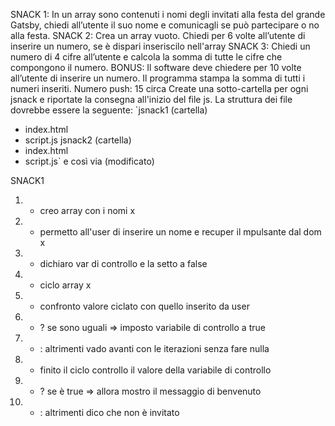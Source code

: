 SNACK 1:
In un array sono contenuti i nomi degli invitati alla festa del grande Gatsby, chiedi all’utente il suo nome e comunicagli se può partecipare o no alla festa.
SNACK 2:
Crea un array vuoto.
Chiedi per 6 volte all’utente di inserire un numero, se è dispari inseriscilo nell'array
SNACK 3:
Chiedi un numero di 4 cifre all’utente
e calcola la somma di tutte le cifre che compongono il numero.
BONUS:
Il software deve chiedere per 10 volte all’utente di inserire un numero.
Il programma stampa la somma di tutti i numeri inseriti.
Numero push: 15 circa
Create una sotto-cartella per ogni jsnack e riportate la consegna all'inizio del file js.
La struttura dei file dovrebbe essere la seguente:
`jsnack1 (cartella)
- index.html
- script.js
jsnack2 (cartella)
- index.html
- script.js`
e così via (modificato) 

SNACK1
1. - creo array con i nomi x
2. - permetto all'user di inserire un nome e recuper il mpulsante dal dom x
3. - dichiaro var di controllo e la setto a false
4. - ciclo array x
5. - confronto valore ciclato con quello inserito da user
6. - ? se sono uguali => imposto variabile di controllo a true
7. - : altrimenti vado avanti con le iterazioni senza fare nulla
8. - finito il ciclo controllo il valore della variabile di controllo
9. - ? se è true => allora mostro il messaggio di benvenuto
10. - : altrimenti dico che non è invitato
